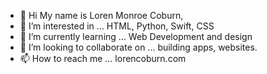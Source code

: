 - 👋 Hi My name is Loren Monroe Coburn,
- 👀 I’m interested in ... HTML, Python, Swift, CSS
- 🌱 I’m currently learning ... Web Development and design
- 💞️ I’m looking to collaborate on ... building apps, websites.
- 📫 How to reach me ... lorencoburn.com

<!---
ThoseOneProductions/ThoseOneProductions is a ✨ special ✨ repository because its `README.md` (this file) appears on your GitHub profile.
You can click the Preview link to take a look at your changes.
--->
